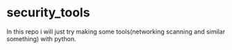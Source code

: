 # security_tools
In this repo i will just try making some tools(networking scanning and similar something) with python.
